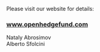 
<p>Please visit our website for details: </p>

<h3><a href="http://www.openhedgefund.com">www.openhedgefund.com</a></h3>

Nataly Abrosimov<br>
Alberto Sfolcini<br>


